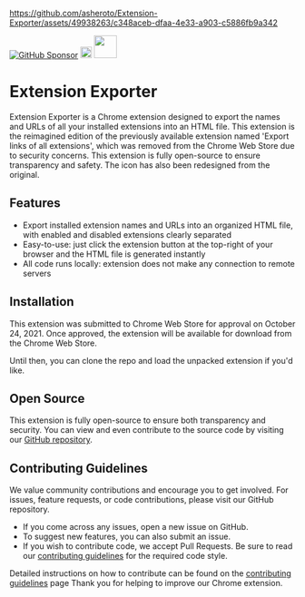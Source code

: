 https://github.com/asheroto/Extension-Exporter/assets/49938263/c348aceb-dfaa-4e33-a903-c5886fb9a342

[![GitHub Sponsor](https://img.shields.io/github/sponsors/asheroto?label=Sponsor&logo=GitHub)](https://github.com/sponsors/asheroto)
<a href="https://ko-fi.com/asheroto"><img src="https://ko-fi.com/img/githubbutton_sm.svg" alt="Ko-Fi Button" height="20px"></a>
<a href="https://www.buymeacoffee.com/asheroto"><img src="https://img.buymeacoffee.com/button-api/?text=Buy me a coffee&emoji=&slug=seb6596&button_colour=FFDD00&font_colour=000000&font_family=Lato&outline_colour=000000&coffee_colour=ffffff](https://img.buymeacoffee.com/button-api/?text=Buy%20me%20a%20coffee&emoji=&slug=asheroto&button_colour=FFDD00&font_colour=000000&font_family=Lato&outline_colour=000000&coffee_colour=ffffff)" height="40px"></a>

# Extension Exporter

Extension Exporter is a Chrome extension designed to export the names and URLs of all your installed extensions into an HTML file. This extension is the reimagined edition of the previously available extension named 'Export links of all extensions', which was removed from the Chrome Web Store due to security concerns. This extension is fully open-source to ensure transparency and safety. The icon has also been redesigned from the original.

## Features

-   Export installed extension names and URLs into an organized HTML file, with enabled and disabled extensions clearly separated
-   Easy-to-use: just click the extension button at the top-right of your browser and the HTML file is generated instantly
-   All code runs locally: extension does not make any connection to remote servers

## Installation

This extension was submitted to Chrome Web Store for approval on October 24, 2021. Once approved, the extension will be available for download from the Chrome Web Store. 

Until then, you can clone the repo and load the unpacked extension if you'd like.

## Open Source

This extension is fully open-source to ensure both transparency and security. You can view and even contribute to the source code by visiting our [GitHub repository](https://github.com/asheroto/Extension-Exporter).

## Contributing Guidelines

We value community contributions and encourage you to get involved. For issues, feature requests, or code contributions, please visit our GitHub repository.

-   If you come across any issues, open a new issue on GitHub.
-   To suggest new features, you can also submit an issue.
-   If you wish to contribute code, we accept Pull Requests. Be sure to read our [contributing guidelines](https://github.com/asheroto/Extension-Exporter/blob/main/CONTRIBUTING.md) for the required code style.

Detailed instructions on how to contribute can be found on the [contributing guidelines](https://github.com/asheroto/Extension-Exporter/blob/main/CONTRIBUTING.md) page Thank you for helping to improve our Chrome extension.